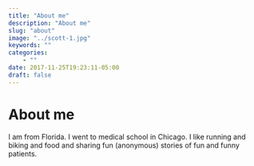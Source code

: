 ```yaml
---
title: "About me"
description: "About me"
slug: "about"
image: "../scott-1.jpg"
keywords: ""
categories:
    - ""
date: 2017-11-25T19:23:11-05:00
draft: false
---
```


# About me

I am from Florida. I went to medical school in Chicago. I like running and biking and food and sharing fun (anonymous) stories of fun and funny patients. 
